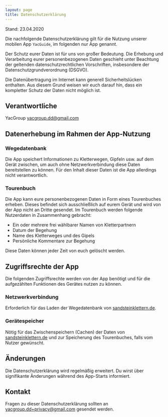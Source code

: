 ```yaml
---
layout: page
title: Datenschutzerklärung
---
```


Stand: 23.04.2020

Die nachfolgende Datenschutzerklärung gilt für die Nutzung unserer
mobilen App `YacGuide`, im folgenden nur App genannt.

Der Schutz eurer Daten ist für uns von großer Bedeutung. Die Erhebung
und Verarbeitung eurer personenbezogenen Daten geschieht unter
Beachtung der geltenden datenschutzrechtlichen Vorschriften,
insbesondere der Datenschutzgrundverordnung (DSGVO).

Die Datenübertragung im Internet kann generell Sicherheitslücken
enthalten. Aus diesem Grund weisen wir euch darauf hin, dass ein
kompletter Schutz der Daten nicht möglich ist.


## Verantwortliche

YacGroup [yacgroup.dd@gmail.com]


## Datenerhebung im Rahmen der App-Nutzung

### Wegedatenbank

Die App speichert Informationen zu Kletterwegen, Gipfeln usw. auf dem
Gerät zwischen, um auch ohne Netzwerkverbindung diese Daten
bereitstellen zu können. Für den Inhalt dieser Daten ist die App
allerdings nicht verantwortlich.


### Tourenbuch

Die App kann eure personenbezogenen Daten in Form eines Tourenbuches
erheben. Dieses befindet sich ausschließlich auf eurem Gerät und wird
von der App nicht an Dritte gesendet. Im Tourenbuch werden folgende
Nutzerdaten in Zusammenhang gebracht:

* Ein oder mehrere frei wählbarer Namen von Kletterpartnern
* Datum der Begehung
* Name des Kletterweges und des Gipels
* Persönliche Kommentare zur Begehung

Diese Daten können jeder Zeit von euch gelöscht werden.


## Zugriffsrechte der App

Die folgenden Zugriffsrechte werden von der App benötigt und für die
aufgezählten Funktionen des Gerätes nutzen zu können.


### Netzwerkverbindung

Erforderlich für das Laden der Wegedatenbank von
[sandsteinklettern.de].


### Gerätespeicher

Nötig für das Zwischenspeichern (Cachen) der Daten von
[sandsteinklettern.de] und zur Speicherung des Tourenbuches, falls vom
Nutzer gewünscht.


## Änderungen

Die Datenschutzerklärung wird regelmäßig erweitert. Du wirst über
signifikante Änderungen während des App-Starts informiert.


## Kontakt

Fragen zu dieser Datenschutzerklärung sollten an
[yacgroup.dd+privacy@gmail.com] gesendet werden.


[sandsteinklettern.de]: http://www.sandsteinklettern.de
[yacgroup.dd+privacy@gmail.com]: mailto:yacgroup.dd+privacy@gmail.com
[yacgroup.dd@gmail.com]: mailto:yacgroup.dd@gmail.com

